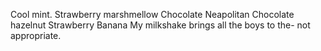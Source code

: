 Cool mint.
Strawberry marshmellow
Chocolate
Neapolitan
Chocolate hazelnut
Strawberry
Banana
My milkshake brings all the boys to the- not appropriate.

